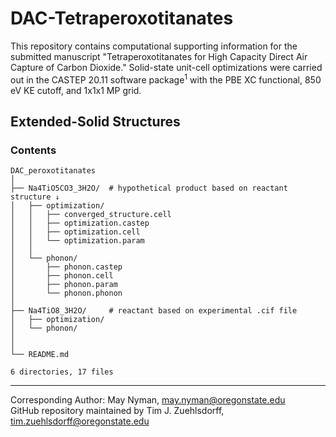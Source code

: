 # DAC-Tetraperoxotitanates &nbsp; 

This repository contains computational supporting information for the submitted manuscript "Tetraperoxotitanates for High Capacity Direct Air Capture of Carbon Dioxide." Solid-state unit-cell optimizations were carried out in the CASTEP 20.11 software package<sup>1</sup> with the PBE XC functional, 850 eV KE cutoff, and 1x1x1 MP grid.

## Extended-Solid Structures
### Contents

```
DAC_peroxotitanates
│       
├── Na4TiO5CO3_3H2O/  # hypothetical product based on reactant structure ↓
│   ├── optimization/
│   │   ├── converged_structure.cell  
│   │   ├── optimization.castep
│   │   ├── optimization.cell
│   │   └── optimization.param
│   │   
│   └── phonon/
│       ├── phonon.castep
│       ├── phonon.cell
│       ├── phonon.param
│       └── phonon.phonon
│       
├── Na4TiO8_3H2O/     # reactant based on experimental .cif file
│   ├── optimization/
│   └── phonon/
│       
│       
└── README.md

6 directories, 17 files
```
---
Corresponding Author: May Nyman, may.nyman@oregonstate.edu <br>
GitHub repository maintained by Tim J. Zuehlsdorff, tim.zuehlsdorff@oregonstate.edu
